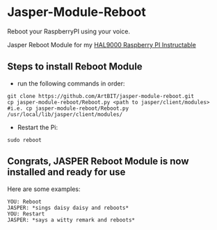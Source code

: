 # Jasper-Module-Reboot

Reboot your RaspberryPI using your voice.

Jasper Reboot Module for my [HAL9000 Raspberry PI Instructable](http://www.instructables.com/id/RaspberryPI-HAL9000/)

## Steps to install Reboot Module

* run the following commands in order:
```
git clone https://github.com/ArtBIT/jasper-module-reboot.git
cp jasper-module-reboot/Reboot.py <path to jasper/client/modules>
#i.e. cp jasper-module-reboot/Reboot.py /usr/local/lib/jasper/client/modules/
```
* Restart the Pi:
```
sudo reboot
```
## Congrats, JASPER Reboot Module is now installed and ready for use
Here are some examples:
```
YOU: Reboot
JASPER: *sings daisy daisy and reboots*
YOU: Restart
JASPER: *says a witty remark and reboots*
```

